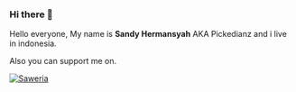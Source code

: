 ### Hi there 👋

Hello everyone, My name is **Sandy Hermansyah** AKA Pickedianz and
i live in indonesia.

Also you can support me on.

[![Saweria](https://user-images.githubusercontent.com/30236529/125119369-32591e80-e11b-11eb-9f93-c93e7a9fb779.png)](https://saweria.co/pickedianz)
